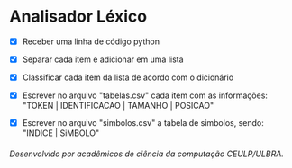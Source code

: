 # Analisador Léxico

- [x] Receber uma linha de código python
- [x] Separar cada item e adicionar em uma lista
- [x] Classificar cada item da lista de acordo com o dicionário
- [x] Escrever no arquivo "tabelas.csv" cada item com as informações: "TOKEN | IDENTIFICACAO | TAMANHO | POSICAO"
- [x] Escrever no arquivo "simbolos.csv" a tabela de simbolos, sendo: "INDICE | SiMBOLO"



###### Desenvolvido por acadêmicos de ciência da computação CEULP/ULBRA.